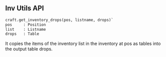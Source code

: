 Inv Utils API 
-------------

```txt
craft.get_inventory_drops(pos, listname, drops)`  
pos     : Position
list    : Listname
drops   : Table
```
It copies the items of the inventory list in the inventory at pos as tables into the output table drops.
